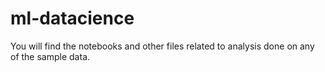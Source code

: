 # ml-datacience

You will find the notebooks and other files related to analysis done on any of the sample data.
